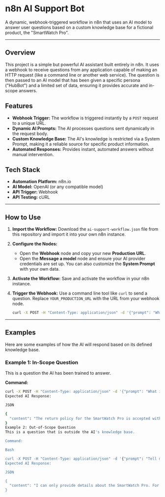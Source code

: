 # n8n AI Support Bot

A dynamic, webhook-triggered workflow in n8n that uses an AI model to answer user questions based on a custom knowledge base for a fictional product, the "SmartWatch Pro".

---

## Overview

This project is a simple but powerful AI assistant built entirely in n8n. It uses a webhook to receive questions from any application capable of making an HTTP request (like a command line or another web service). The question is then passed to an AI model that has been given a specific persona ("HubBot") and a limited set of data, ensuring it provides accurate and in-scope answers.

## Features

- **Webhook Trigger:** The workflow is triggered instantly by a `POST` request to a unique URL.
- **Dynamic AI Prompts:** The AI processes questions sent dynamically in the request body.
- **Custom Knowledge Base:** The AI's knowledge is restricted via a System Prompt, making it a reliable source for specific product information.
- **Automated Responses:** Provides instant, automated answers without manual intervention.

## Tech Stack

- **Automation Platform:** n8n.io
- **AI Model:** OpenAI (or any compatible model)
- **API Trigger:** Webhook
- **API Testing:** cURL

---

## How to Use

1.  **Import the Workflow:** Download the `ai-support-workflow.json` file from this repository and import it into your own n8n instance.
2.  **Configure the Nodes:**
    - Open the **Webhook** node and copy your new **Production URL**.
    - Open the **Message a model** node and ensure your AI provider credentials are set up. You can also customize the **System Prompt** with your own data.
3.  **Activate the Workflow:** Save and activate the workflow in your n8n instance.
4.  **Trigger the Webhook:** Use a command line tool like `curl` to send a question. Replace `YOUR_PRODUCTION_URL` with the URL from your webhook node.

    ```bash
    curl -X POST -H "Content-Type: application/json" -d '{"prompt": "What is the price?"}' YOUR_PRODUCTION_URL
    ```

---

## Examples

Here are some examples of how the AI will respond based on its defined knowledge base.

### Example 1: In-Scope Question

This is a question the AI has been trained to answer.

**Command:**
```bash
curl -X POST -H "Content-Type: application/json" -d '{"prompt": "What is the return policy?"}' YOUR_PRODUCTION_URL
Expected AI Response:

JSON

{
  "content": "The return policy for the SmartWatch Pro is accepted within 15 days of delivery."
}
Example 2: Out-of-Scope Question
This is a question that is outside the AI's knowledge base.

Command:

Bash

curl -X POST -H "Content-Type: application/json" -d '{"prompt": "Tell me a fun fact about Mars."}' YOUR_PRODUCTION_URL
Expected AI Response:

JSON

{
  "content": "I can only provide details about the SmartWatch Pro. For all other inquiries, our support team at help@thetechhub.example.com will be happy to assist you."
}


